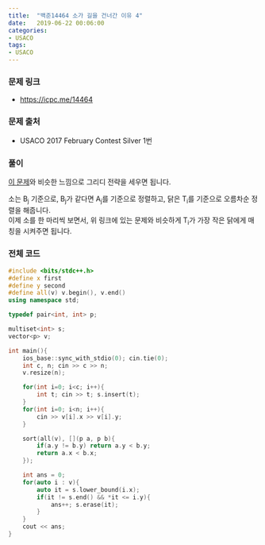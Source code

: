 ```yaml
---
title:  "백준14464 소가 길을 건너간 이유 4"
date:   2019-06-22 00:06:00
categories:
- USACO
tags:
- USACO
---
```


### 문제 링크
* https://icpc.me/14464

### 문제 출처
* USACO 2017 February Contest Silver 1번

### 풀이
[이 문제](https://justicehui.github.io/ccc/2018/10/20/BOJ10775/)와 비슷한 느낌으로 그리디 전략을 세우면 됩니다.

소는 B<sub>j</sub> 기준으로, B<sub>j</sub>가 같다면 A<sub>j</sub>를 기준으로 정렬하고, 닭은 T<sub>i</sub>를 기준으로 오름차순 정렬을 해줍니다.<br>
이제 소를 한 마리씩 보면서, 위 링크에 있는 문제와 비슷하게 T<sub>i</sub>가 가장 작은 닭에게 매칭을 시켜주면 됩니다.

### 전체 코드
```cpp
#include <bits/stdc++.h>
#define x first
#define y second
#define all(v) v.begin(), v.end()
using namespace std;

typedef pair<int, int> p;

multiset<int> s;
vector<p> v;

int main(){
	ios_base::sync_with_stdio(0); cin.tie(0);
	int c, n; cin >> c >> n;
	v.resize(n);

	for(int i=0; i<c; i++){
		int t; cin >> t; s.insert(t);
	}
	for(int i=0; i<n; i++){
		cin >> v[i].x >> v[i].y;
	}

	sort(all(v), [](p a, p b){
		if(a.y != b.y) return a.y < b.y;
		return a.x < b.x;
	});

	int ans = 0;
	for(auto i : v){
		auto it = s.lower_bound(i.x);
		if(it != s.end() && *it <= i.y){
			ans++; s.erase(it);
		}
	}
	cout << ans;
}
```
